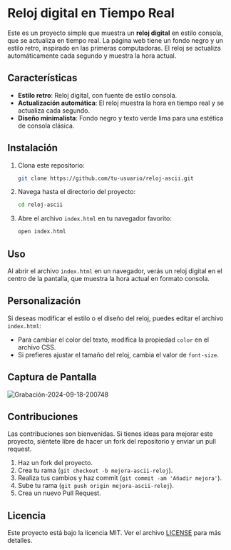 # Reloj digital en Tiempo Real

Este es un proyecto simple que muestra un **reloj digital** en estilo consola, que se actualiza en tiempo real. La página web tiene un fondo negro y un estilo retro, inspirado en las primeras computadoras. El reloj se actualiza automáticamente cada segundo y muestra la hora actual.

## Características

- **Estilo retro**: Reloj digital, con fuente de estilo consola.
- **Actualización automática**: El reloj muestra la hora en tiempo real y se actualiza cada segundo.
- **Diseño minimalista**: Fondo negro y texto verde lima para una estética de consola clásica.

## Instalación

1. Clona este repositorio:

    ```bash
    git clone https://github.com/tu-usuario/reloj-ascii.git
    ```

2. Navega hasta el directorio del proyecto:

    ```bash
    cd reloj-ascii
    ```

3. Abre el archivo `index.html` en tu navegador favorito:

    ```bash
    open index.html
    ```

## Uso

Al abrir el archivo `index.html` en un navegador, verás un reloj digital en el centro de la pantalla, que muestra la hora actual en formato consola.

## Personalización

Si deseas modificar el estilo o el diseño del reloj, puedes editar el archivo `index.html`:

- Para cambiar el color del texto, modifica la propiedad `color` en el archivo CSS.
- Si prefieres ajustar el tamaño del reloj, cambia el valor de `font-size`.

## Captura de Pantalla

![Grabación-2024-09-18-200748](https://github.com/user-attachments/assets/05e32f9e-1b6e-45e0-bd92-0935136c2b34)


## Contribuciones

Las contribuciones son bienvenidas. Si tienes ideas para mejorar este proyecto, siéntete libre de hacer un fork del repositorio y enviar un pull request.

1. Haz un fork del proyecto.
2. Crea tu rama (`git checkout -b mejora-ascii-reloj`).
3. Realiza tus cambios y haz commit (`git commit -am 'Añadir mejora'`).
4. Sube tu rama (`git push origin mejora-ascii-reloj`).
5. Crea un nuevo Pull Request.

## Licencia

Este proyecto está bajo la licencia MIT. Ver el archivo [LICENSE](https://github.com/Fernius07yt/clock/blob/main/LICENSE) para más detalles.
